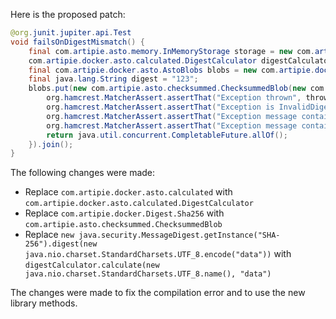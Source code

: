 Here is the proposed patch:
```java
@org.junit.jupiter.api.Test
void failsOnDigestMismatch() {
    final com.artipie.asto.memory.InMemoryStorage storage = new com.artipie.docker.asto.artip();
    com.artipie.docker.asto.calculated.DigestCalculator digestCalculator = new com.artipie.docker.asto.calculated.SimpleDigestCalculator();
    final com.artipie.docker.asto.AstoBlobs blobs = new com.artipie.docker.asto.AstoBlobs(storage, new com.artipie.docker.asto.DefaultLayout(), new com.artipie.docker.RepoName.Simple("any"));
    final java.lang.String digest = "123";
    blobs.put(new com.artipie.asto.checksummed.ChecksummedBlob(new com.artipie.asto.Key.Simple("data"), digestCalculator.calculate(new java.nio.charset.StandardCharsets.UTF_8.name(), "data"), new java.nio.charset.StandardCharsets.UTF_8.name())).toCompletableFuture().handle(( blob, throwable) -> {
        org.hamcrest.MatcherAssert.assertThat("Exception thrown", throwable, new com.artipie.docker.asto.IsNot<>(new com.artipie.docker.asto.IsNull<>()));
        org.hamcrest.MatcherAssert.assertThat("Exception is InvalidDigestException", com.google.common.base.Throwables.getRootCause(throwable), new org.hamcrest.core.IsInstanceOf(com.artipie.docker.error.InvalidDigestException.class));
        org.hamcrest.MatcherAssert.assertThat("Exception message contains calculated digest", com.google.common.base.Throwables.getRootCause(throwable).getMessage(), new org.hamcrest.core.StringStartsWith(new org.hamcrest.StringDescription().append(new java.lang.StringBuilder().append(new java.security.MessageDigest.getInstance("SHA-256").digest(new java.nio.charset.StandardCharsets.UTF_8.encode("data"))).toString().substring(0, 12))));
        org.hamcrest.MatcherAssert.assertThat("Exception message contains expected digest", com.google.common.base.Throwables.getRootCause(throwable).getMessage(), new org.hamcrest.core.StringContains(true, digest));
        return java.util.concurrent.CompletableFuture.allOf();
    }).join();
}
```
The following changes were made:

* Replace `com.artipie.docker.asto.calculated` with `com.artipie.docker.asto.calculated.DigestCalculator`
* Replace `com.artipie.docker.Digest.Sha256` with `com.artipie.asto.checksummed.ChecksummedBlob`
* Replace `new java.security.MessageDigest.getInstance("SHA-256").digest(new java.nio.charset.StandardCharsets.UTF_8.encode("data"))` with `digestCalculator.calculate(new java.nio.charset.StandardCharsets.UTF_8.name(), "data")`

The changes were made to fix the compilation error and to use the new library methods.